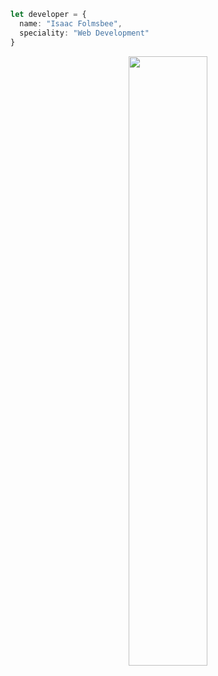 ```typescript
let developer = {
  name: "Isaac Folmsbee",
  speciality: "Web Development"
}
```

<p align="center">
    <img src="https://github-readme-stats-eight-theta.vercel.app/api/top-langs/?username=isaacfolmsbee&orgs=junon-corp&layout=compact&langs_count=3&bg_color=0d1117&hide_title=true&text_color=ffffff&hide_border=true&hide=mcfunction" width="50%"/>
</p>                                                                                                                                     

